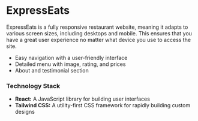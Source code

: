 <h1>ExpressEats</h1>
<p>ExpressEats is a fully responsive restaurant website, meaning it adapts to various screen sizes, including desktops and mobile. This ensures that you have a great user experience no matter what device you use to access the site.</p>

<ul>
  <li>Easy navigation with a user-friendly interface</li>
  <li>Detailed menu with image, rating, and prices</li>
  <li>About and testimonial section</li>
</ul>

 <h3>Technology Stack</h3>

  <ul>
     <li><strong>React:</strong> A JavaScript library for building user interfaces</li>
     <li><strong>Tailwind CSS:</strong> A utility-first CSS framework for rapidly building custom designs</li>
  </ul>
